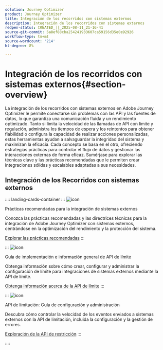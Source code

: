 ```yaml
---
solution: Journey Optimizer
product: Journey Optimizer
title: Integración de los recorridos con sistemas externos
description: Integración de los recorridos con sistemas externos
redpen-status: CREATED_||_2025-08-11_21-16-41
source-git-commit: 5a8ef88cba254241933607ca59156d35e0e92926
workflow-type: tm+mt
source-wordcount: '214'
ht-degree: 8%

---
```



# Integración de los recorridos con sistemas externos{#section-overview}

La integración de los recorridos con sistemas externos en Adobe Journey Optimizer le permite conectarse sin problemas con las API y las fuentes de datos, lo que garantiza una comunicación fluida y un rendimiento optimizado. Tanto si limita la velocidad de las llamadas de API con límite y regulación, administra los tiempos de espera y los reintentos para obtener fiabilidad o configura la capacidad de realizar acciones personalizadas, estas herramientas ayudan a salvaguardar la integridad del sistema y maximizan la eficacia. Cada concepto se basa en el otro, ofreciendo estrategias prácticas para controlar el flujo de datos y gestionar las interacciones externas de forma eficaz. Sumérjase para explorar las técnicas clave y las prácticas recomendadas que le permiten crear integraciones sólidas y escalables adaptadas a sus necesidades.

## Integración de los Recorridos con sistemas externos

:::: landing-cards-container
:::
![icon](https://cdn.experienceleague.adobe.com/icons/gear.svg?lang=es)

Prácticas recomendadas para la integración de sistemas externos

Conozca las prácticas recomendadas y las directrices técnicas para la integración de Adobe Journey Optimizer con sistemas externos, centrándose en la optimización del rendimiento y la protección del sistema.

[Explorar las prácticas recomendadas](../using/configuration/external-systems.md)
:::

:::
![icon](https://cdn.experienceleague.adobe.com/icons/code-branch.svg?lang=es)

Guía de implementación e información general de API de límite

Obtenga información sobre cómo crear, configurar y administrar la configuración de límite para integraciones de sistemas externos mediante la API de límite.

[Obtenga información acerca de la API de límite](../using/configuration/capping.md)
:::

:::
![icon](https://cdn.experienceleague.adobe.com/icons/code-branch.svg?lang=es)

API de limitación: Guía de configuración y administración

Descubra cómo controlar la velocidad de los eventos enviados a sistemas externos con la API de limitación, incluida la configuración y la gestión de errores.

[Exploración de la API de restricción](../using/configuration/throttling.md)
:::

::::
